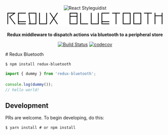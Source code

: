 <div align="center" markdown="1">

<img src="docs/logo.jpg" alt="React Styleguidist" width="200">
<br/>
<img src="docs/name.jpg" alt="React Styleguidist" width="500">

**Redux middleware to dispatch actions via bluetooth to a peripheral store**

[![Build Status](https://travis-ci.org/jvallelunga/redux-bluetooth.svg?branch=master)](https://travis-ci.org/jvallelunga/redux-bluetooth)
[![codecov](https://codecov.io/gh/jvallelunga/redux-bluetooth/branch/master/graph/badge.svg)](https://codecov.io/gh/jvallelunga/redux-bluetooth)

</div>
# Redux Bluetooth



```shell
$ npm install redux-bluetooth
```

```javascript
import { dummy } from 'redux-bluetooth';

console.log(dummy());
// hello world!
```

## Development
PRs are welcome. To begin developing, do this:
```shell
$ yarn install # or npm install
```
